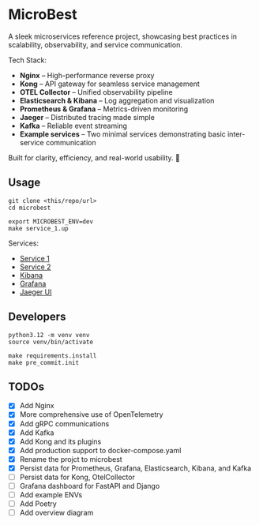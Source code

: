 # MicroBest

A sleek microservices reference project, showcasing best practices in scalability, observability, and service communication.

Tech Stack:

- **Nginx** – High-performance reverse proxy
- **Kong** – API gateway for seamless service management
- **OTEL Collector** – Unified observability pipeline
- **Elasticsearch & Kibana** – Log aggregation and visualization
- **Prometheus & Grafana** – Metrics-driven monitoring
- **Jaeger** – Distributed tracing made simple
- **Kafka** – Reliable event streaming
- **Example services** – Two minimal services demonstrating basic inter-service communication

Built for clarity, efficiency, and real-world usability. 🚀

## Usage

```shell
git clone <this/repo/url>
cd microbest

export MICROBEST_ENV=dev
make service_1.up
```

Services:

- [Service 1](http://127.0.0.1:8000/api/)
- [Service 2](http://127.0.0.1:8000/service-2/api/)
- [Kibana](http://127.0.0.1:8000/kibana/)
- [Grafana](http://127.0.0.1:8000/grafana/)
- [Jaeger UI](http://127.0.0.1:8000/jaeger/ui/)

## Developers

```shell
python3.12 -m venv venv
source venv/bin/activate

make requirements.install
make pre_commit.init
```

## TODOs

- [x] Add Nginx
- [x] More comprehensive use of OpenTelemetry
- [x] Add gRPC communications
- [x] Add Kafka
- [x] Add Kong and its plugins
- [x] Add production support to docker-compose.yaml
- [x] Rename the projct to microbest
- [x] Persist data for Prometheus, Grafana, Elasticsearch, Kibana, and Kafka
- [ ] Persist data for Kong, OtelCollector
- [ ] Grafana dashboard for FastAPI and Django
- [ ] Add example ENVs
- [ ] Add Poetry
- [ ] Add overview diagram
